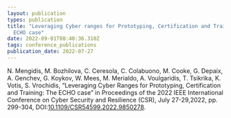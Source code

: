 ```yaml
---
layout: publication
types: publication
title: "Leveraging Cyber ranges for Prototyping, Certification and Training: The
  ECHO case"
date: 2022-09-01T08:40:36.310Z
tags: conference_publications
publication_date: 2022-07-27
---
```

N. Mengidis, M. Bozhilova, C. Ceresola, C. Colabuono, M. Cooke, G. Depaix, A. Genchev, G. Koykov, W. Mees, M. Merialdo, A. Voulgaridis, T. Tsikrika, K. Votis, S. Vrochidis, “Leveraging Cyber Ranges for Prototyping, Certification and Training: The ECHO case” in Proceedings of the 2022 IEEE International Conference on Cyber Security and Resilience (CSR), July 27-29,2022, pp. 299-304, DOI:[10.1109/CSR54599.2022.9850278](https://ieeexplore.ieee.org/document/9850278).